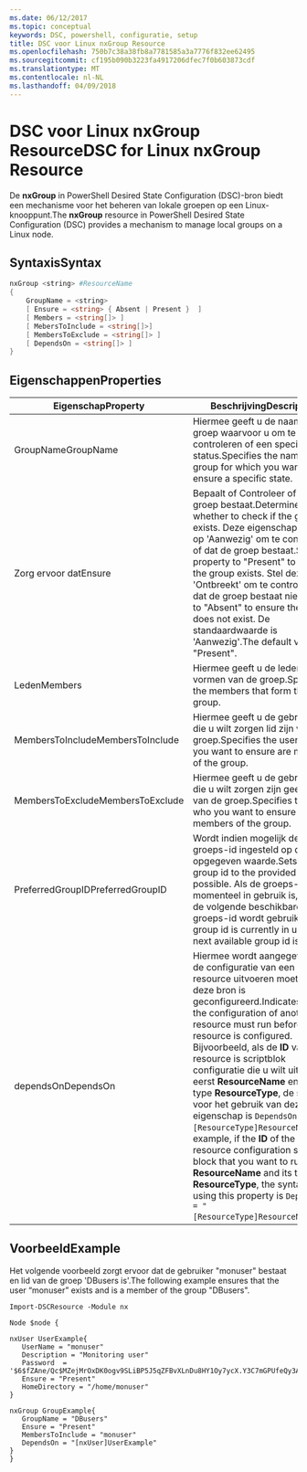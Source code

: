 ```yaml
---
ms.date: 06/12/2017
ms.topic: conceptual
keywords: DSC, powershell, configuratie, setup
title: DSC voor Linux nxGroup Resource
ms.openlocfilehash: 750b7c38a38fb8a7781585a3a7776f832ee62495
ms.sourcegitcommit: cf195b090b3223fa4917206dfec7f0b603873cdf
ms.translationtype: MT
ms.contentlocale: nl-NL
ms.lasthandoff: 04/09/2018
---
```

# <a name="dsc-for-linux-nxgroup-resource"></a><span data-ttu-id="f2931-103">DSC voor Linux nxGroup Resource</span><span class="sxs-lookup"><span data-stu-id="f2931-103">DSC for Linux nxGroup Resource</span></span>

<span data-ttu-id="f2931-104">De **nxGroup** in PowerShell Desired State Configuration (DSC)-bron biedt een mechanisme voor het beheren van lokale groepen op een Linux-knooppunt.</span><span class="sxs-lookup"><span data-stu-id="f2931-104">The **nxGroup** resource in PowerShell Desired State Configuration (DSC) provides a mechanism to manage local groups on a Linux node.</span></span>

## <a name="syntax"></a><span data-ttu-id="f2931-105">Syntaxis</span><span class="sxs-lookup"><span data-stu-id="f2931-105">Syntax</span></span>

```powershell
nxGroup <string> #ResourceName
{
    GroupName = <string>
    [ Ensure = <string> { Absent | Present }  ]
    [ Members = <string[]> ]
    [ MebersToInclude = <string[]>]
    [ MembersToExclude = <string[]> ]
    [ DependsOn = <string[]> ]
}

```

## <a name="properties"></a><span data-ttu-id="f2931-106">Eigenschappen</span><span class="sxs-lookup"><span data-stu-id="f2931-106">Properties</span></span>

|  <span data-ttu-id="f2931-107">Eigenschap</span><span class="sxs-lookup"><span data-stu-id="f2931-107">Property</span></span> |  <span data-ttu-id="f2931-108">Beschrijving</span><span class="sxs-lookup"><span data-stu-id="f2931-108">Description</span></span> |
|---|---|
| <span data-ttu-id="f2931-109">GroupName</span><span class="sxs-lookup"><span data-stu-id="f2931-109">GroupName</span></span>| <span data-ttu-id="f2931-110">Hiermee geeft u de naam van de groep waarvoor u om te controleren of een specifieke status.</span><span class="sxs-lookup"><span data-stu-id="f2931-110">Specifies the name of the group for which you want to ensure a specific state.</span></span>|
| <span data-ttu-id="f2931-111">Zorg ervoor dat</span><span class="sxs-lookup"><span data-stu-id="f2931-111">Ensure</span></span>| <span data-ttu-id="f2931-112">Bepaalt of Controleer of de groep bestaat.</span><span class="sxs-lookup"><span data-stu-id="f2931-112">Determines whether to check if the group exists.</span></span> <span data-ttu-id="f2931-113">Deze eigenschap instellen op 'Aanwezig' om te controleren of dat de groep bestaat.</span><span class="sxs-lookup"><span data-stu-id="f2931-113">Set this property to "Present" to ensure the group exists.</span></span> <span data-ttu-id="f2931-114">Stel deze in op 'Ontbreekt' om te controleren of dat de groep bestaat niet.</span><span class="sxs-lookup"><span data-stu-id="f2931-114">Set it to "Absent" to ensure the group does not exist.</span></span> <span data-ttu-id="f2931-115">De standaardwaarde is 'Aanwezig'.</span><span class="sxs-lookup"><span data-stu-id="f2931-115">The default value is "Present".</span></span>|
| <span data-ttu-id="f2931-116">Leden</span><span class="sxs-lookup"><span data-stu-id="f2931-116">Members</span></span>| <span data-ttu-id="f2931-117">Hiermee geeft u de leden die vormen van de groep.</span><span class="sxs-lookup"><span data-stu-id="f2931-117">Specifies the members that form the group.</span></span>|
| <span data-ttu-id="f2931-118">MembersToInclude</span><span class="sxs-lookup"><span data-stu-id="f2931-118">MembersToInclude</span></span>| <span data-ttu-id="f2931-119">Hiermee geeft u de gebruikers die u wilt zorgen lid zijn van de groep.</span><span class="sxs-lookup"><span data-stu-id="f2931-119">Specifies the users who you want to ensure are members of the group.</span></span>|
| <span data-ttu-id="f2931-120">MembersToExclude</span><span class="sxs-lookup"><span data-stu-id="f2931-120">MembersToExclude</span></span>| <span data-ttu-id="f2931-121">Hiermee geeft u de gebruikers die u wilt zorgen zijn geen leden van de groep.</span><span class="sxs-lookup"><span data-stu-id="f2931-121">Specifies the users who you want to ensure are not members of the group.</span></span>|
| <span data-ttu-id="f2931-122">PreferredGroupID</span><span class="sxs-lookup"><span data-stu-id="f2931-122">PreferredGroupID</span></span>| <span data-ttu-id="f2931-123">Wordt indien mogelijk de groeps-id ingesteld op de opgegeven waarde.</span><span class="sxs-lookup"><span data-stu-id="f2931-123">Sets the group id to the provided value if possible.</span></span> <span data-ttu-id="f2931-124">Als de groeps-id momenteel in gebruik is, wordt de volgende beschikbare groeps-id wordt gebruikt.</span><span class="sxs-lookup"><span data-stu-id="f2931-124">If the group id is currently in use, the next available group id is used.</span></span>|
| <span data-ttu-id="f2931-125">dependsOn</span><span class="sxs-lookup"><span data-stu-id="f2931-125">DependsOn</span></span> | <span data-ttu-id="f2931-126">Hiermee wordt aangegeven dat de configuratie van een andere resource uitvoeren moet voordat deze bron is geconfigureerd.</span><span class="sxs-lookup"><span data-stu-id="f2931-126">Indicates that the configuration of another resource must run before this resource is configured.</span></span> <span data-ttu-id="f2931-127">Bijvoorbeeld, als de **ID** van de resource is scriptblok configuratie die u wilt uitvoeren eerst **ResourceName** en het type **ResourceType**, de syntaxis voor het gebruik van deze de eigenschap is `DependsOn = "[ResourceType]ResourceName"`.</span><span class="sxs-lookup"><span data-stu-id="f2931-127">For example, if the **ID** of the resource configuration script block that you want to run first is **ResourceName** and its type is **ResourceType**, the syntax for using this property is `DependsOn = "[ResourceType]ResourceName"`.</span></span>|

## <a name="example"></a><span data-ttu-id="f2931-128">Voorbeeld</span><span class="sxs-lookup"><span data-stu-id="f2931-128">Example</span></span>

<span data-ttu-id="f2931-129">Het volgende voorbeeld zorgt ervoor dat de gebruiker "monuser" bestaat en lid van de groep 'DBusers is'.</span><span class="sxs-lookup"><span data-stu-id="f2931-129">The following example ensures that the user “monuser” exists and is a member of the group "DBusers".</span></span>

```
Import-DSCResource -Module nx

Node $node {

nxUser UserExample{
   UserName = "monuser"
   Description = "Monitoring user"
   Password  =    '$6$fZAne/Qc$MZejMrOxDK0ogv9SLiBP5J5qZFBvXLnDu8HY1Oy7ycX.Y3C7mGPUfeQy3A82ev3zIabhDQnj2ayeuGn02CqE/0'
   Ensure = "Present"
   HomeDirectory = "/home/monuser"
}

nxGroup GroupExample{
   GroupName = "DBusers"
   Ensure = "Present"
   MembersToInclude = "monuser"
   DependsOn = "[nxUser]UserExample"
}
}
```